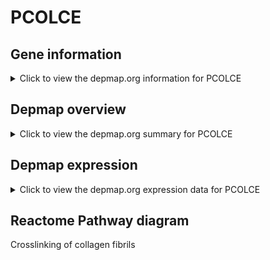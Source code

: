 <h1>PCOLCE</h1>

<h2>Gene information</h2>
<details>
  <summary>Click to view the depmap.org information for PCOLCE</summary>
  <iframe src="https://depmap.org/portal/gene/PCOLCE?tab=about" style="border:none;width:100%;height:800px"></iframe>
</details>

<h2>Depmap overview</h2>
<details>
  <summary>Click to view the depmap.org summary for PCOLCE</summary>
  <iframe src="https://depmap.org/portal/gene/PCOLCE?tab=overview" style="border:none;width:100%;height:800px"></iframe>
</details>

<h2>Depmap expression</h2>
<details>
  <summary>Click to view the depmap.org expression data for PCOLCE</summary>
  <iframe src="https://depmap.org/portal/gene/PCOLCE?tab=characterization" style="border:none;width:100%;height:800px"></iframe>
</details>



<h2>Reactome Pathway diagram</h2>
Crosslinking of collagen fibrils
<div id="diagramHolder"></div>

<script>
    //Creating the Reactome Diagram widget
    //Take into account a proxy needs to be set up in your server side pointing to www.reactome.org
    function onReactomeDiagramReady(){  //This function is automatically called when the widget code is ready to be used
        var diagram = Reactome.Diagram.create({
            "placeHolder" : "diagramHolder",
            "width" : 900,
            "height" : 500
        });

        //Initialising it to the "Hemostasis" pathway
        diagram.loadDiagram("R-HSA-2243919");

        //Adding different listeners

        diagram.onDiagramLoaded(function (loaded) {
            console.info("Loaded ", loaded);
            diagram.flagItems("BAD");
	    diagram.flagItems("Q92934");
            if (loaded == "R-HSA-2243919") diagram.selectItem("R-HSA-2243919");
        });

     }
</script>



